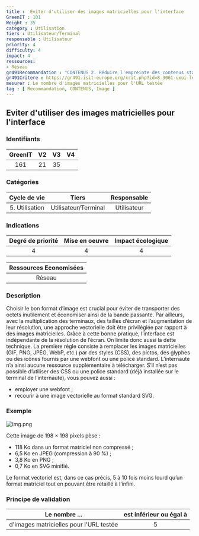 ```yaml
---
title :  Eviter d'utiliser des images matricielles pour l'interface
GreenIT : 101
Weight : 35
category : Utilisation
tiers : Utilisateur/Terminal
responsable : Utilisateur
priority: 4
difficulty: 4
impact: 4
ressources:
- Réseau
gr491Recommandation : "CONTENUS 2. Réduire l'empreinte des contenus statiques"
gr491Critere : https://gr491.isit-europe.org/crit.php?id=8-3061-uxui-le-volume-de-donnees-echangees-pour-la
mesurer : Le nombre d'images matricielles pour l'URL testée
tag : [ Recommandation, CONTENUS, Image ]
---
```


## Eviter d'utiliser des images matricielles pour l'interface

### Identifiants

| GreenIT |  V2  |  V3  |  V4  |
|:-------:|:----:|:----:|:----:|
|  161    | 21  | 35  |      |

### Catégories

| Cycle de vie |  Tiers  |  Responsable  |
|:---------:|:----:|:----:|
| 5. Utilisation | Utilisateur/Terminal | Utilisateur |

### Indications

| Degré de priorité |      Mise en oeuvre       |  Impact écologique    |
|:-------------------:|:-------------------------:|:---------------------:|
| 4 | 4 | 4 |

|Ressources Economisées                                      |
|:----------------------------------------------------------:|
|  Réseau  |

### Description

Choisir le bon format d’image est crucial pour éviter de transporter des octets inutilement et économiser ainsi de la bande passante. 
Par ailleurs, avec la multiplication des terminaux, des tailles d’écran et l’augmentation de leur résolution, une approche vectorielle
doit être privilégiée par rapport à des images matricielles.
Grâce à cette bonne pratique, l’interface est indépendante de la résolution de l’écran. On limite donc aussi la dette technique.
La première règle consiste à remplacer les images matricielles (GIF, PNG, JPEG, WebP, etc.) par des styles (CSS), des pictos,
des glyphes ou des icônes fournis par une webfont ou une police standard. L’internaute n’a ainsi aucune ressource supplémentaire à télécharger.
S’il n’est pas possible d’utiliser des CSS ou une police standard (déjà installée sur le terminal de l’internaute), vous pouvez aussi :
 - employer une webfont ;
 - recourir à une image vectorielle au format standard SVG.


### Exemple


![img.png](img.png)

Cette image de 198 × 198 pixels pèse : 
 - 118 Ko dans un format matriciel non compressé ;
 - 6,5 Ko en JPEG (compression à 90 %) ;
 - 3,8 Ko en PNG ;
 - 0,7 Ko en SVG minifié.

Le format vectoriel est, dans ce cas précis, 5 à 10 fois moins lourd qu’un format matriciel tout en pouvant être retaillé à l’infini.

### Principe de validation

| Le nombre ...     | est inférieur ou égal à   |  
|-------------------|:-------------------------:|
| d'images matricielles pour l'URL testée   | 5  |
